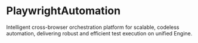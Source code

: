 # PlaywrightAutomation
Intelligent cross-browser orchestration platform for scalable, codeless automation, delivering robust and efficient test execution on unified Engine.
